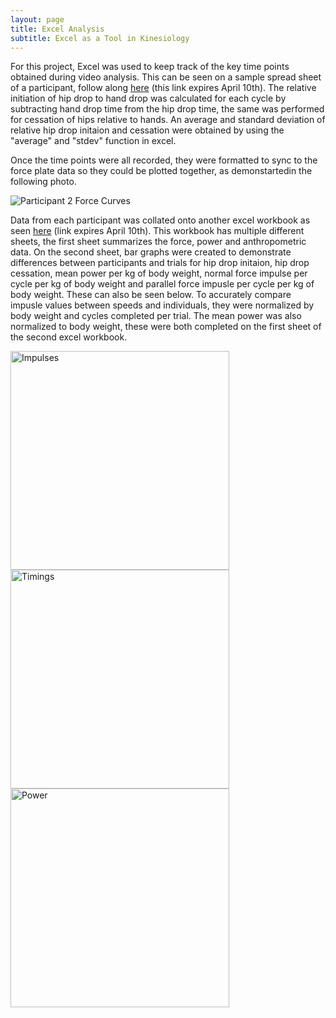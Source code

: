 ```yaml
---
layout: page
title: Excel Analysis 
subtitle: Excel as a Tool in Kinesiology
---
```


For this project, Excel was used to keep track of the key time points obtained during video analysis. This can be seen on a sample spread sheet of a participant, follow along [here](https://uofc-my.sharepoint.com/:x:/g/personal/ashley_matesic_ucalgary_ca/Ec1sPI2BVBlJshaKqP8PT_QB-jm_y-azlrx6ETv70nkPNQ?e=G5VcWx) (this link expires April 10th). The relative initiation of hip drop to hand drop was calculated for each cycle by subtracting hand drop time from the hip drop time, the same was performed for cessation of hips relative to hands. An average and standard deviation of relative hip drop initaion and cessation were obtained by using the "average" and "stdev" function in excel. 

Once the time points were all recorded, they were formatted to sync to the force plate data so they could be plotted together, as demonstartedin the following photo. 

 <img src="{{ 'assets/img/Participant2Forcegraphs.jpeg' | relative_url }}" alt="Participant 2 Force Curves" />

Data from each participant was collated onto another excel workbook as seen [here](https://uofc-my.sharepoint.com/:x:/g/personal/ashley_matesic_ucalgary_ca/Ecz5WH_LqcRCs3IP3BPg1PcBmIZ4JHAA3Qd4cGoMlQmIBA?e=zGAK6a) (link expires April 10th). This workbook has multiple different sheets, the first sheet summarizes the force, power and anthropometric data. On the second sheet, bar graphs were created to demonstrate differences between participants and trials for hip drop initaion, hip drop cessation, mean power per kg of body weight, normal force impulse per cycle per kg of body weight and parallel force impusle per cycle per kg of body weight. These can also be seen below. To accurately compare impusle values between speeds and individuals, they were normalized by body weight and cycles completed per trial. The mean power was also normalized to body weight, these were both completed on the first sheet of the second excel workbook. 

 <img width = 350 src="{{ 'assets/img/Impulses.png' | relative_url }}" alt="Impulses" />
 <img width = 350 src="{{ 'assets/img/Timings.png' | relative_url }}" alt="Timings" />
 <img align = "center" width = 350 src="{{ 'assets/img/Power.png' | relative_url }}" alt="Power" />
